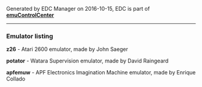 Generated by EDC Manager on 2016-10-15, EDC is part of [**emuControlCenter**](https://github.com/PhoenixInteractiveNL/emuControlCenter/wiki)
***
### Emulator listing

**z26** - Atari 2600 emulator, made by John Saeger

**potator** - Watara Supervision emulator, made by David Raingeard

**apfemuw** - APF Electronics Imagination Machine emulator, made by Enrique Collado

